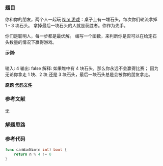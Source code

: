 ### 题目
你和你的朋友，两个人一起玩 [Nim
游戏](https://baike.baidu.com/item/Nim游戏/6737105)：桌子上有一堆石头，每次你们轮流拿掉 1 - 3 块石头。
拿掉最后一块石头的人就是获胜者。你作为先手。

你们是聪明人，每一步都是最优解。 编写一个函数，来判断你是否可以在给定石头数量的情况下赢得游戏。

**示例:**


​    
    输入: 4
    输出: false 
    解释: 如果堆中有 4 块石头，那么你永远不会赢得比赛；
         因为无论你拿走 1 块、2 块 还是 3 块石头，最后一块石头总是会被你的朋友拿走。


 **[原题](https://leetcode-cn.com/problems/nim-game/)**    **[代码文件](https://github.com/LZH139/leetcode_Go/blob/master/src/Minimax/simple/NimGame/NimGame.go)**


### 参考文献
无

### 解题思路




### 参考代码

```go
func canWinNim(n int) bool {
    return n % 4 != 0
}

```




